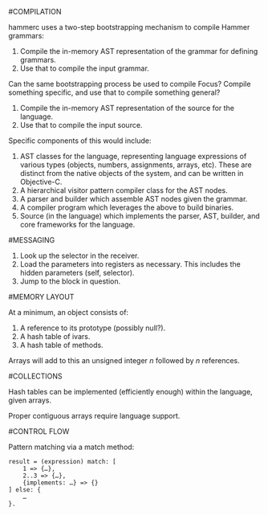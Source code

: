 #COMPILATION

hammerc uses a two-step bootstrapping mechanism to compile Hammer grammars:

1. Compile the in-memory AST representation of the grammar for defining grammars.
2. Use that to compile the input grammar.

Can the same bootstrapping process be used to compile Focus? Compile something specific, and use that to compile something general?

1. Compile the in-memory AST representation of the source for the language.
2. Use that to compile the input source.

Specific components of this would include:

1. AST classes for the language, representing language expressions of various types (objects, numbers, assignments, arrays, etc). These are distinct from the native objects of the system, and can be written in Objective-C.
2. A hierarchical visitor pattern compiler class for the AST nodes.
3. A parser and builder which assemble AST nodes given the grammar.
4. A compiler program which leverages the above to build binaries.
5. Source (in the language) which implements the parser, AST, builder, and core frameworks for the language.


#MESSAGING

1. Look up the selector in the receiver.
2. Load the parameters into registers as necessary. This includes the hidden parameters (self, selector).
3. Jump to the block in question.


#MEMORY LAYOUT

At a minimum, an object consists of:

1. A reference to its prototype (possibly null?).
2. A hash table of ivars.
3. A hash table of methods.

Arrays will add to this an unsigned integer *n* followed by *n* references.


#COLLECTIONS

Hash tables can be implemented (efficiently enough) within the language, given arrays.

Proper contiguous arrays require language support.


#CONTROL FLOW

Pattern matching via a match method:

	result = (expression) match: [
		1 => {…},
		2..3 => {…},
		{implements: …} => {}
	] else: {
		…
	}.


